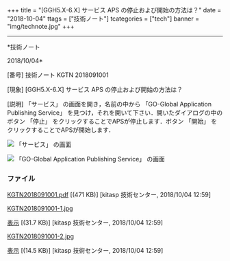 ﻿+++
title = "[GGH5.X-6.X] サービス APS の停止および開始の方法は？"
date = "2018-10-04"
ttags = ["技術ノート"]
tcategories = ["tech"]
banner = "img/technote.jpg"
+++

-----------------------------------------------------------------------------------------------------------------------------

*技術ノート

2018/10/04*


[番号]
技術ノート KGTN 2018091001

[現象]
[GGH5.X-6.X] サービス APS の停止および開始の方法は？

[説明]
「サービス」 の画面を開き，名前の中から 「GO-Global Application
Publishing Service」
を見つけ，それを開いて下さい．開いたダイアログの中のボタン 「停止」
をクリックすることでAPSが停止します．ボタン 「開始」
をクリックすることでAPSが開始します．

![](http://techreport.kitasp.net/attachments/download/4157/KGTN2018091001-1.jpg)
「サービス」 の画面

![](http://techreport.kitasp.net/attachments/download/4158/KGTN2018091001-2.jpg)
「GO-Global Application Publishing Service」 の画面


### ファイル

 
 


[KGTN2018091001.pdf](http://techreport.kitasp.net/attachments/download/4156/KGTN2018091001.pdf)
 [(471 KB)] [kitasp 技術センター, 2018/10/04
12:59]

[KGTN2018091001-1.jpg](http://techreport.kitasp.net/attachments/download/4157/KGTN2018091001-1.jpg)

[表示](http://techreport.kitasp.net/attachments/4157/KGTN2018091001-1.jpg "表示")
 [(31.7 KB)] [kitasp 技術センター, 2018/10/04
12:59]

[KGTN2018091001-2.jpg](http://techreport.kitasp.net/attachments/download/4158/KGTN2018091001-2.jpg)

[表示](http://techreport.kitasp.net/attachments/4158/KGTN2018091001-2.jpg "表示")
 [(14.5 KB)] [kitasp 技術センター, 2018/10/04
12:59]


 


 

